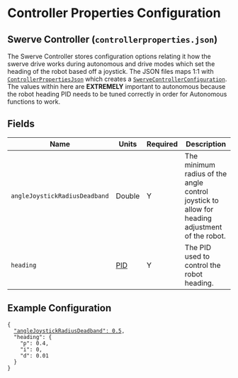 # Controller Properties Configuration

## Swerve Controller (`controllerproperties.json`)

The Swerve Controller stores configuration options relating it how the swerve drive works during autonomous and drive modes which set the heading of the robot based off a joystick. The JSON files maps 1:1 with [`ControllerPropertiesJson`](https://broncbotz3481.github.io/YAGSL/swervelib/parser/json/ControllerPropertiesJson.html) which creates a [`SwerveControllerConfiguration`](https://broncbotz3481.github.io/YAGSL/swervelib/parser/SwerveControllerConfiguration.html). The values within here are **EXTREMELY** important to autonomous because the robot heading PID needs to be tuned correctly in order for Autonomous functions to work.

## Fields

<table data-full-width="true"><thead><tr><th>Name</th><th>Units</th><th>Required</th><th>Description</th></tr></thead><tbody><tr><td><code>angleJoystickRadiusDeadband</code></td><td>Double</td><td>Y</td><td>The minimum radius of the angle control joystick to allow for heading adjustment of the robot.</td></tr><tr><td><code>heading</code></td><td><a href="pidf-properties-configuration/pidf.md">PID</a></td><td>Y</td><td>The PID used to control the robot heading.</td></tr></tbody></table>

## Example Configuration

<pre class="language-json"><code class="lang-json">{
  <a data-footnote-ref href="#user-content-fn-1">"angleJoystickRadiusDeadband": 0.5</a>,
  "heading": {
    "p": 0.4,
    "i": 0,
    "d": 0.01
  }
}
</code></pre>

[^1]: Used with [`SwerveController.getTargetSpeeds`](https://broncbotz3481.github.io/YAGSL/swervelib/SwerveController.html#getTargetSpeeds\(double,double,double,double,double,double\)) to set a deadband when finding the angle to rotate to based off of 2 axis.
